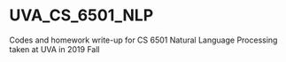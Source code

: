# UVA_CS_6501_NLP
Codes and homework write-up for CS 6501 Natural Language Processing taken at UVA in 2019 Fall

